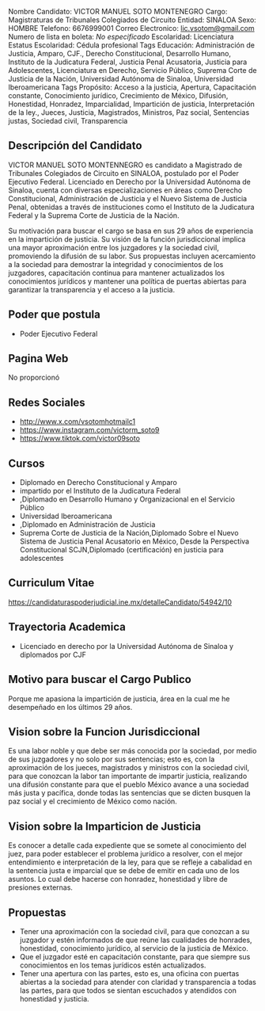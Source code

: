 Nombre Candidato: VICTOR MANUEL SOTO MONTENEGRO
Cargo: Magistraturas de Tribunales Colegiados de Circuito
Entidad: SINALOA
Sexo: HOMBRE
Telefono: 6676999001
Correo Electronico: lic.vsotom@gmail.com
Numero de lista en boleta: *No especificado*
Escolaridad: Licenciatura
Estatus Escolaridad: Cédula profesional
Tags Educación: Administración de Justicia, Amparo, CJF., Derecho Constitucional, Desarrollo Humano, Instituto de la Judicatura Federal, Justicia Penal Acusatoria, Justicia para Adolescentes, Licenciatura en Derecho, Servicio Público, Suprema Corte de Justicia de la Nación, Universidad Autónoma de Sinaloa, Universidad Iberoamericana
Tags Propósito: Acceso a la justicia, Apertura, Capacitación constante, Conocimiento jurídico, Crecimiento de México, Difusión, Honestidad, Honradez, Imparcialidad, Impartición de justicia, Interpretación de la ley., Jueces, Justicia, Magistrados, Ministros, Paz social, Sentencias justas, Sociedad civil, Transparencia


## Descripción del Candidato 

VICTOR MANUEL SOTO MONTENNEGRO es candidato a Magistrado de Tribunales Colegiados de Circuito en SINALOA, postulado por el Poder Ejecutivo Federal. Licenciado en Derecho por la Universidad Autónoma de Sinaloa, cuenta con diversas especializaciones en áreas como Derecho Constitucional, Administración de Justicia y el Nuevo Sistema de Justicia Penal, obtenidas a través de instituciones como el Instituto de la Judicatura Federal y la Suprema Corte de Justicia de la Nación.

Su motivación para buscar el cargo se basa en sus 29 años de experiencia en la impartición de justicia. Su visión de la función jurisdiccional implica una mayor aproximación entre los juzgadores y la sociedad civil, promoviendo la difusión de su labor. Sus propuestas incluyen acercamiento a la sociedad para demostrar la integridad y conocimientos de los juzgadores, capacitación continua para mantener actualizados los conocimientos jurídicos y mantener una política de puertas abiertas para garantizar la transparencia y el acceso a la justicia.


## Poder que postula

- Poder Ejecutivo Federal


## Pagina Web

No proporcionó


## Redes Sociales

- http://www.x.com/vsotomhotmailc1
- https://www.instagram.com/victorm_soto9
- https://www.tiktok.com/victor09soto


## Cursos

- Diplomado en Derecho Constitucional y Amparo
- impartido por el Instituto de la Judicatura Federal
- ,Diplomado en Desarrollo Humano y Organizacional en el Servicio Público
- Universidad Iberoamericana
- ,Diplomado en Administración de Justicia
- Suprema Corte de Justicia de la Nación,Diplomado Sobre el Nuevo Sistema de Justicia Penal Acusatorio en México, Desde la Perspectiva Constitucional SCJN,Diplomado (certificación) en justicia para adolescentes


## Curriculum Vitae

https://candidaturaspoderjudicial.ine.mx/detalleCandidato/54942/10


## Trayectoria Academica

- Licenciado en derecho por la Universidad Autónoma de Sinaloa y diplomados por CJF


## Motivo para buscar el Cargo Publico

Porque me apasiona la impartición de justicia, área en la cual me he desempeñado en los últimos 29 años.


## Vision sobre la Funcion Jurisdiccional

Es una labor noble y que debe ser más conocida por la sociedad, por medio de sus juzgadores y no solo por sus sentencias; esto es, con la aproximación de los jueces, magistrados y ministros con la sociedad civil, para que conozcan la labor tan importante de impartir justicia, realizando una difusión constante para que el pueblo México avance a una sociedad más justa y pacífica, donde todas las sentencias que se dicten busquen la paz social y el crecimiento de México como nación.


## Vision sobre la Imparticion de Justicia

Es conocer a detalle cada expediente que se somete al conocimiento del juez, para poder establecer el problema jurídico a resolver, con el mejor entendimiento e interpretación de la ley, para que se refleje a cabalidad en la sentencia justa e imparcial que se debe de emitir en cada uno de los asuntos. Lo cual debe hacerse con honradez, honestidad y libre de presiones externas.


## Propuestas

- Tener una aproximación con la sociedad civil, para que conozcan a su juzgador y estén informados de que reúne las cualidades de honrades, honestidad, conocimiento jurídico, al servicio de la justicia de México.
- Que el juzgador esté en capacitación constante, para que siempre sus conocimientos en los temas jurídicos estén actualizados.
- Tener una apertura con las partes, esto es, una oficina con puertas abiertas a la sociedad para atender con claridad y transparencia a todas las partes, para que todos se sientan escuchados y atendidos con honestidad y justicia.

